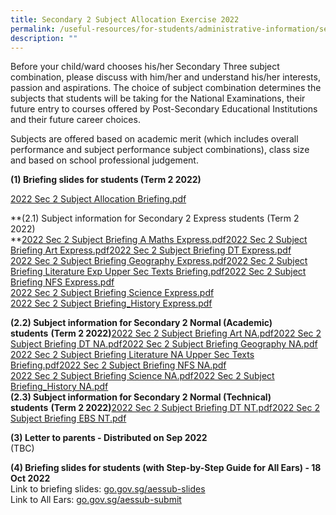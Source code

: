 ```yaml
---
title: Secondary 2 Subject Allocation Exercise 2022
permalink: /useful-resources/for-students/administrative-information/sec-2-subject-allocation-exercise-2022/
description: ""
---
```

Before your child/ward chooses his/her Secondary Three subject combination, please discuss with him/her and understand his/her interests, passion and aspirations. The choice of subject combination determines the subjects that students will be taking for the National Examinations, their future entry to courses offered by Post-Secondary Educational Institutions and their future career choices.

  

Subjects are offered based on academic merit (which includes overall performance and subject performance subject combinations), class size and based on school professional judgement.

  

**(1) Briefing slides for students (Term 2 2022)**

[2022 Sec 2 Subject Allocation Briefing.pdf](https://assumptionenglish.moe.edu.sg/qql/slot/u753/Students/Sec%202%20Subject%20Allocation/2022/2022%20Sec%202%20Subject%20Allocation%20Briefing.pdf)

  
**(2.1) Subject information for Secondary 2 Express students (Term 2 2022)  
**[2022 Sec 2 Subject Briefing A Maths Express.pdf](https://assumptionenglish.moe.edu.sg/qql/slot/u753/Students/Sec%202%20Subject%20Allocation/2022/Express/2022%20Sec%202%20Subject%20Briefing%20A%20Maths%20Express.pdf)[2022 Sec 2 Subject Briefing Art Express.pdf](https://assumptionenglish.moe.edu.sg/qql/slot/u753/Students/Sec%202%20Subject%20Allocation/2022/Express/2022%20Sec%202%20Subject%20Briefing%20Art%20Express.pdf)[2022 Sec 2 Subject Briefing DT Express.pdf](https://assumptionenglish.moe.edu.sg/qql/slot/u753/Students/Sec%202%20Subject%20Allocation/2022/Express/2022%20Sec%202%20Subject%20Briefing%20DT%20Express.pdf)  
[2022 Sec 2 Subject Briefing Geography Express.pdf](https://assumptionenglish.moe.edu.sg/qql/slot/u753/Students/Sec%202%20Subject%20Allocation/2022/Express/2022%20Sec%202%20Subject%20Briefing%20Geography%20Express.pdf)[2022 Sec 2 Subject Briefing Literature Exp Upper Sec Texts Briefing.pdf](https://assumptionenglish.moe.edu.sg/qql/slot/u753/Students/Sec%202%20Subject%20Allocation/2022/Express/2022%20Sec%202%20Subject%20Briefing%20Literature%20Exp%20Upper%20Sec%20Texts%20Briefing.pdf)[2022 Sec 2 Subject Briefing NFS Express.pdf](https://assumptionenglish.moe.edu.sg/qql/slot/u753/Students/Sec%202%20Subject%20Allocation/2022/Express/2022%20Sec%202%20Subject%20Briefing%20NFS%20Express.pdf)  
[2022 Sec 2 Subject Briefing Science Express.pdf](https://assumptionenglish.moe.edu.sg/qql/slot/u753/Students/Sec%202%20Subject%20Allocation/2022/Express/2022%20Sec%202%20Subject%20Briefing%20Science%20Express.pdf)  
[2022 Sec 2 Subject Briefing\_History Express.pdf](https://assumptionenglish.moe.edu.sg/qql/slot/u753/Students/Sec%202%20Subject%20Allocation/2022/Express/2022%20Sec%202%20Subject%20Briefing_History%20Express-v2%20Removed%20videos.pdf)  
  
**(2.2) Subject information for Secondary 2 Normal (Academic) students** **(Term 2 2022)**[2022 Sec 2 Subject Briefing Art NA.pdf](https://assumptionenglish.moe.edu.sg/qql/slot/u753/Students/Sec%202%20Subject%20Allocation/2022/NA/2022%20Sec%202%20Subject%20Briefing%20Art%20NA.pdf)[2022 Sec 2 Subject Briefing DT NA.pdf](https://assumptionenglish.moe.edu.sg/qql/slot/u753/Students/Sec%202%20Subject%20Allocation/2022/NA/2022%20Sec%202%20Subject%20Briefing%20DT%20NA.pdf)[2022 Sec 2 Subject Briefing Geography NA.pdf](https://assumptionenglish.moe.edu.sg/qql/slot/u753/Students/Sec%202%20Subject%20Allocation/2022/NA/2022%20Sec%202%20Subject%20Briefing%20Geography%20NA.pdf)  
[2022 Sec 2 Subject Briefing Literature NA Upper Sec Texts Briefing.pdf](https://assumptionenglish.moe.edu.sg/qql/slot/u753/Students/Sec%202%20Subject%20Allocation/2022/NA/2022%20Sec%202%20Subject%20Briefing%20Literature%20NA%20Upper%20Sec%20Texts%20Briefing.pdf)[2022 Sec 2 Subject Briefing NFS NA.pdf](https://assumptionenglish.moe.edu.sg/qql/slot/u753/Students/Sec%202%20Subject%20Allocation/2022/NA/2022%20Sec%202%20Subject%20Briefing%20NFS%20NA.pdf)  
[2022 Sec 2 Subject Briefing Science NA.pdf](https://assumptionenglish.moe.edu.sg/qql/slot/u753/Students/Sec%202%20Subject%20Allocation/2022/NA/2022%20Sec%202%20Subject%20Briefing%20Science%20NA.pdf)[2022 Sec 2 Subject Briefing\_History NA.pdf](https://assumptionenglish.moe.edu.sg/qql/slot/u753/Students/Sec%202%20Subject%20Allocation/2022/NA/2022%20Sec%202%20Subject%20Briefing_History%20NA%20-%20v2%20Removed%20videos.pdf)  
**(2.3) Subject information for Secondary 2 Normal (Technical) students** **(Term 2 2022)**[2022 Sec 2 Subject Briefing DT NT.pdf](https://assumptionenglish.moe.edu.sg/qql/slot/u753/Students/Sec%202%20Subject%20Allocation/2022/NT/2022%20Sec%202%20Subject%20Briefing%20DT%20NT.pdf)[2022 Sec 2 Subject Briefing EBS NT.pdf](https://assumptionenglish.moe.edu.sg/qql/slot/u753/Students/Sec%202%20Subject%20Allocation/2022/NT/2022%20Sec%202%20Subject%20Briefing%20EBS%20NT.pdf)  
  
**(3) Letter to parents - Distributed on Sep 2022**  
(TBC)  
  
**(4) Briefing slides for students (with Step-by-Step Guide for All Ears) - 18 Oct 2022**  
Link to briefing slides: [go.gov.sg/aessub-slides](http://go.gov.sg/aessub-slides)  
Link to All Ears: [go.gov.sg/aessub-submit](http://go.gov.sg/aessub-submit)